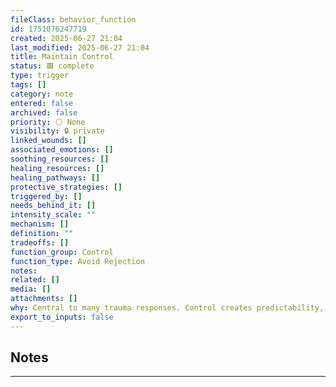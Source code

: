 ```yaml
---
fileClass: behavior_function
id: 1751076247719
created: 2025-06-27 21:04
last_modified: 2025-06-27 21:04
title: Maintain Control
status: 🟩 complete
type: trigger
tags: []
category: note
entered: false
archived: false
priority: ⚪ None
visibility: 🔒 private
linked_wounds: []
associated_emotions: []
soothing_resources: []
healing_resources: []
healing_pathways: []
protective_strategies: []
triggered_by: []
needs_behind_it: []
intensity_scale: ""
mechanism: []
definition: ""
tradeoffs: []
function_group: Control
function_type: Avoid Rejection
notes: 
related: []
media: []
attachments: []
why: Central to many trauma responses. Control creates predictability, reduces vulnerability, and wards off chaos.
export_to_inputs: false
---
```


## Notes
---


